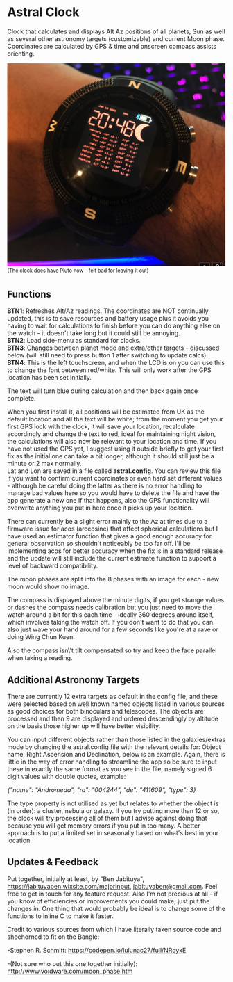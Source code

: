 # Astral Clock

Clock that calculates and displays Alt Az positions of all planets, Sun as well as several other astronomy targets (customizable) and current Moon phase. Coordinates are calculated by GPS & time and onscreen compass assists orienting.

![screenshot](./Example.PNG)  
<sup>(The clock does have Pluto now - felt bad for leaving it out)</sup>

## Functions

**BTN1**: Refreshes Alt/Az readings. The coordinates are NOT continually updated, this is to save resources and battery usage plus it avoids you having to wait for calculations to finish before you can do anything else on the watch - it doesn't take long but it could still be annoying.  
**BTN2**: Load side-menu as standard for clocks.  
**BTN3**: Changes between planet mode and extra/other targets - discussed below (will still need to press button 1 after switching to update calcs).  
**BTN4**: This is the left touchscreen, and when the LCD is on you can use this to change the font between red/white. This will only work after the GPS location has been set initially.

The text will turn blue during calculation and then back again once complete.

When you first install it, all positions will be estimated from UK as the default location and all the text will be white; from the moment you get your first GPS lock with the clock, it will save your location, recalculate accordingly and change the text to red, ideal for maintaining night vision, the calculations will also now be relevant to your location and time. If you have not used the GPS yet, I suggest using it outside briefly to get your first fix as the initial one can take a bit longer, although it should still just be a minute or 2 max normally.  
Lat and Lon are saved in a file called **astral.config**. You can review this file if you want to confirm current coordinates or even hard set different values \- although be careful doing the latter as there is no error handling to manage bad values here so you would have to delete the file and have the app generate a new one if that happens, also the GPS functionality will overwrite anything you put in here once it picks up your location.

There can currently be a slight error mainly to the Az at times due to a firmware issue for acos (arccosine) that affect spherical calculations but I have used an estimator function that gives a good enough accuracy for general observation so shouldn't noticeably be too far off. I\'ll be implementing acos for better accuracy when the fix is in a standard release and the update will still include the current estimate function to support a level of backward compatibility.

The moon phases are split into the 8 phases with an image for each - new moon would show no image.

The compass is displayed above the minute digits, if you get strange values or dashes the compass needs calibration but you just need to move the watch around a bit for this each time - ideally 360 degrees around itself, which involves taking the watch off. If you don't want to do that you can also just wave your hand around for a few seconds like you're at a rave or doing Wing Chun Kuen.

Also the compass isn\’t tilt compensated so try and keep the face parallel when taking a reading.

## Additional Astronomy Targets

There are currently 12 extra targets as default in the config file, and these were selected based on well known named objects listed in various sources as good choices for both binoculars and telescopes. The objects are processed and then 9 are displayed and ordered descendingly by altitude on the basis those higher up will have better visibility.

You can input different objects rather than those listed in the galaxies/extras mode by changing the astral.config file with the relevant details for: Object name, Right Ascension and Declination, below is an example. Again, there is little in the way of error handling to streamline the app so be sure to input these in exactly the same format as you see in the file, namely signed 6 digit values with double quotes, example:

_{"name": "Andromeda", "ra": "004244", "de": "411609", "type": 3}_

The type property is not utilised as yet but relates to whether the object is (in order): a cluster, nebula or galaxy. If you try putting more than 12 or so, the clock will try processing all of them but I advise against doing that because you will get memory errors if you put in too many. A better approach is to put a limited set in seasonally based on what's best in your location.

## Updates & Feedback

Put together, initially at least, by \"Ben Jabituya\", https://jabituyaben.wixsite.com/majorinput, jabituyaben@gmail.com. Feel free to get in touch for any feature request. Also I\'m not precious at all - if you know of efficiencies or improvements you could make, just put the changes in. One thing that would probably be ideal is to change some of the functions to inline C to make it faster.

Credit to various sources from which I have literally taken source code and shoehorned to fit on the Bangle:

-Stephen R. Schmitt:
https://codepen.io/lulunac27/full/NRoyxE

-(Not sure who put this one together initially):
http://www.voidware.com/moon_phase.htm
